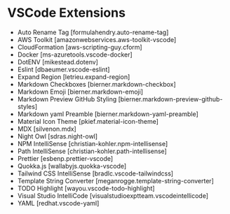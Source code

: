 # VSCode Extensions

* Auto Rename Tag [formulahendry.auto-rename-tag]
* AWS Toolkit [amazonwebservices.aws-toolkit-vscode]
* CloudFormation [aws-scripting-guy.cform]
* Docker [ms-azuretools.vscode-docker]
* DotENV [mikestead.dotenv]
* Eslint [dbaeumer.vscode-eslint]
* Expand Region [letrieu.expand-region]
* Markdown Checkboxes [bierner.markdown-checkbox]
* Markdown Emoji [bierner.markdown-emoji]
* Markdown Preview GitHub Styling [bierner.markdown-preview-github-styles]
* Markdown yaml Preamble [bierner.markdown-yaml-preamble]
* Material Icon Theme [pkief.material-icon-theme]
* MDX [silvenon.mdx]
* Night Owl [sdras.night-owl]
* NPM IntelliSense [christian-kohler.npm-intellisense]
* Path IntelliSense [christian-kohler.path-intellisense]
* Prettier [esbenp.prettier-vscode]
* Quokka.js [wallabyjs.quokka-vscode]
* Tailwind CSS IntelliSense [bradlc.vscode-tailwindcss]
* Template String Converter [meganrogge.template-string-converter]
* TODO Highlight [wayou.vscode-todo-highlight]
* Visual Studio IntelliCode [visualstudioexptteam.vscodeintellicode]
* YAML [redhat.vscode-yaml]
